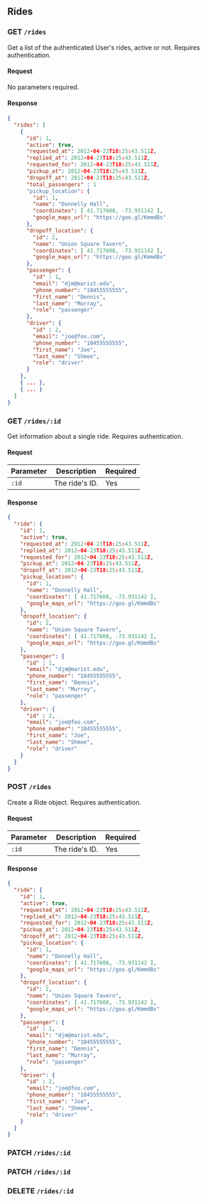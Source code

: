 ## Rides


### GET `/rides`

Get a list of the authenticated User's rides, active or not. Requires authentication.

#### Request

No parameters required.

#### Response

```json
{
  "rides": [
    {
      "id": 1,
      "active": true,
      "requested_at": 2012-04-23T18:25:43.511Z,
      "replied_at": 2012-04-23T18:25:43.511Z,
      "requested_for": 2012-04-23T18:25:43.511Z,
      "pickup_at": 2012-04-23T18:25:43.511Z,
      "dropoff_at": 2012-04-23T18:25:43.511Z,
	  "total_passengers" : 1 
      "pickup_location": {
        "id": 1,
        "name": "Donnelly Hall",
        "coordinates": [ 41.717608, -73.931142 ],
        "google_maps_url": "https://goo.gl/KmmdBs"
      },
      "dropoff_location": {
        "id": 2,
        "name": "Union Square Tavern",
        "coordinates": [ 41.717608, -73.931142 ],
        "google_maps_url": "https://goo.gl/KmmdBs"
      },
      "passenger": {
        "id" : 1,
        "email": "djm@marist.edu",
        "phone_number": "18455555555",
        "first_name": "Dennis",
        "last_name": "Murray",
        "role": "passenger"
      },
      "driver": {
        "id" : 2,
        "email": "joe@foo.com",
        "phone_number": "18455555555",
        "first_name": "Joe",
        "last_name": "Shmoe",
        "role": "driver"
      }
    },
    { ... },
    { ... }
  ]
}
```


### GET `/rides/:id`

Get information about a single ride. Requires authentication.

#### Request

Parameter | Description    | Required
----------|----------------|-----------
`:id`     | The ride's ID. | Yes


#### Response

```json
{
  "ride": {
    "id": 1,
    "active": true,
    "requested_at": 2012-04-23T18:25:43.511Z,
    "replied_at": 2012-04-23T18:25:43.511Z,
    "requested_for": 2012-04-23T18:25:43.511Z,
    "pickup_at": 2012-04-23T18:25:43.511Z,
    "dropoff_at": 2012-04-23T18:25:43.511Z,
    "pickup_location": {
      "id": 1,
      "name": "Donnelly Hall",
      "coordinates": [ 41.717608, -73.931142 ],
      "google_maps_url": "https://goo.gl/KmmdBs"
    },
    "dropoff_location": {
      "id": 2,
      "name": "Union Square Tavern",
      "coordinates": [ 41.717608, -73.931142 ],
      "google_maps_url": "https://goo.gl/KmmdBs"
    },
    "passenger": {
      "id" : 1,
      "email": "djm@marist.edu",
      "phone_number": "18455555555",
      "first_name": "Dennis",
      "last_name": "Murray",
      "role": "passenger"
    },
    "driver": {
      "id" : 2,
      "email": "joe@foo.com",
      "phone_number": "18455555555",
      "first_name": "Joe",
      "last_name": "Shmoe",
      "role": "driver"
    }
  }
}

```

### POST `/rides`

Create a Ride object. Requires authentication.

#### Request

Parameter | Description    | Required
----------|----------------|-----------
`:id`     | The ride's ID. | Yes

#### Response

```json
{
  "ride": {
    "id": 1,
    "active": true,
    "requested_at": 2012-04-23T18:25:43.511Z,
    "replied_at": 2012-04-23T18:25:43.511Z,
    "requested_for": 2012-04-23T18:25:43.511Z,
    "pickup_at": 2012-04-23T18:25:43.511Z,
    "dropoff_at": 2012-04-23T18:25:43.511Z,
    "pickup_location": {
      "id": 1,
      "name": "Donnelly Hall",
      "coordinates": [ 41.717608, -73.931142 ],
      "google_maps_url": "https://goo.gl/KmmdBs"
    },
    "dropoff_location": {
      "id": 2,
      "name": "Union Square Tavern",
      "coordinates": [ 41.717608, -73.931142 ],
      "google_maps_url": "https://goo.gl/KmmdBs"
    },
    "passenger": {
      "id" : 1,
      "email": "djm@marist.edu",
      "phone_number": "18455555555",
      "first_name": "Dennis",
      "last_name": "Murray",
      "role": "passenger"
    },
    "driver": {
      "id" : 2,
      "email": "joe@foo.com",
      "phone_number": "18455555555",
      "first_name": "Joe",
      "last_name": "Shmoe",
      "role": "driver"
    }
  }
}
```

### PATCH `/rides/:id`

### PATCH `/rides/:id`

### DELETE `/rides/:id`
